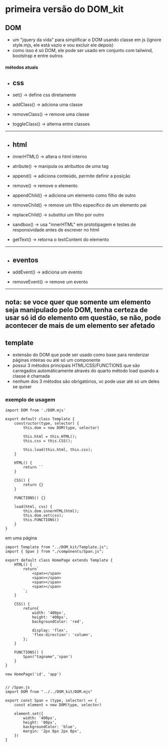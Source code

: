 # primeira versão do DOM_kit

## DOM
* um "jquery da vida" para simplificar o DOM usando classe em js (ignore style.mjs, ele está vazio e vou excluir ele depois)
* como isso é só DOM, ele pode ser usado em conjunto com tailwind, bootstrap e entre outros

#### métodos atuais
* ## css

* set() -> define css diretamente
* addClass() -> adciona uma classe
* removeClass() -> remove uma classe
* toggleClass() -> alterna entre classes
---
* ## html

* innerHTML() -> altera o html interno
* atribute() -> manipula os atributtos de uma tag
* append() -> adiciona conteúdo, permite definir a posição
* remove() -> remove o elemento 
* appendChild() -> adiciona um elemento como filho de outro
* removeChild() -> remove um filho específico de um elemento pai
* replaceChild() -> substitui um filho por outro
* sandbox() -> usa "innerHTML" em prototipagem e testes de responsividade antes de escrever no html
* getText() -> retorna o textContent do elemento
---
* ## eventos

* addEvent() -> adiciona um evento
* removeEvent() -> remove um evento
---

## nota: se voce quer que somente um elemento seja manipulado pelo DOM, tenha certeza de usar só id do elemento em questão, se não, pode acontecer de mais de um elemento ser afetado

## template
* extensão do DOM que pode ser usado como base para renderizar páginas inteiras ou até só um componente
* possui 3 métodos principais HTML/CSS/FUNCTIONS que são carregados automáticamente através do quarto método load quando a classe é chamada
* nenhum dos 3 métodos são obrigatórios, vc pode usar até só um deles se quiser
### exemplo de usagem
```
import DOM from './DOM.mjs'

export default class Template {
    constructor(type, selector) {
        this.dom = new DOM(type, selector)

        this.html = this.HTML();
        this.css = this.CSS();

        this.load(this.html, this.css);
    }

    HTML() {
        return ``
    }

    CSS() {
        return {}
    }

    FUNCTIONS() {}

    load(html, css) {
        this.dom.innerHTML(html);
        this.dom.set(css);
        this.FUNCTIONS()
    }
}
```
em uma página
```
import Template from "../DOM_kit/Template.js";
import { Span } from "./components/Span.js"; 

export default class HomePage extends Template {
    HTML() {
        return`
            <span></span>
            <span></span>
            <span></span>
            <span></span>
        `;
    }

    CSS() {
        return{
            width: '400px',
            height: '400px',
            backgroundColor: 'red',

            display: 'flex',
            'flex-direction': 'column',
        };
    }

    FUNCTIONS() {
        Span("tagname",'span')
    }
}

new HomePage('id', 'app')


// /Span.js
import DOM from "../../DOM_kit/DOM.mjs"

export const Span = (type, selector) => {
    const element = new DOM(type, selector)

    element.set({
        width: '400px',
        height: '80px',
        backgroundColor: 'blue',
        margin: '2px 0px 2px 0px',
    })
}
```